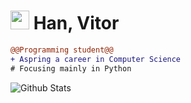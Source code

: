 <h1><img src="https://github.com/vitxrlee.png" width="30" height="30"> Han, Vitor</h1>

```diff
@@Programming student@@
+ Aspring a career in Computer Science
# Focusing mainly in Python
```

<div> 
  <img alt="Github Stats" src="https://github-readme-stats.vercel.app/api?username=vitxrlee&count_private=true&line_height=21&show_icons=true&theme=transparent&hide_border=true" />

</div>
